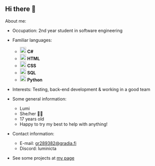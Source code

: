 
## Hi there 👋

About me:
- Occupation: 2nd year student in software engineering
- Familiar languages: 
    - <img src="https://cdn.jsdelivr.net/npm/simple-icons@latest/icons/csharp.svg" width="20" alt="C# Icon"/> **C#**
    - <img src="https://cdn.jsdelivr.net/npm/simple-icons@latest/icons/html5.svg" width="20" alt="HTML Icon"/> **HTML**
    - <img src="https://cdn.jsdelivr.net/npm/simple-icons@latest/icons/css3.svg" width="20" alt="CSS Icon"/> **CSS**
    - <img src="https://cdn.jsdelivr.net/npm/simple-icons@latest/icons/microsoftsqlserver.svg" width="20" alt="SQL Icon"/> **SQL**
    - <img src="https://cdn.jsdelivr.net/npm/simple-icons@latest/icons/python.svg" width="20" alt="Python Icon"/> **Python**

- Interests: Testing, back-end development & working in a good team
- Some general information:
    - Lumi
    - She/her 🏳️‍⚧️
    - 17 years old
    - Happy to try my best to help with anything!
- Contact information:
    - E-mail: gr289382@gradia.fi
    - Discord: luminicta
- See some projects at [my page](https://luminicta.github.io)
<!--
**Luminicta/Luminicta** is a ✨ _special_ ✨ repository because its `README.md` (this file) appears on your GitHub profile.

Here are some ideas to get you started:

- 🔭 I’m currently working on ...
- 🌱 I’m currently learning ...
- 👯 I’m looking to collaborate on ...
- 🤔 I’m looking for help with ...
- 💬 Ask me about ...
- 📫 How to reach me: ...
- 😄 Pronouns: ...
- ⚡ Fun fact: ...
-->
